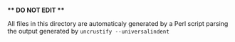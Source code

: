 __** DO NOT EDIT **__

All files in this directory are automaticaly generated 
by a Perl script parsing the output generated by ```uncrustify --universalindent```
